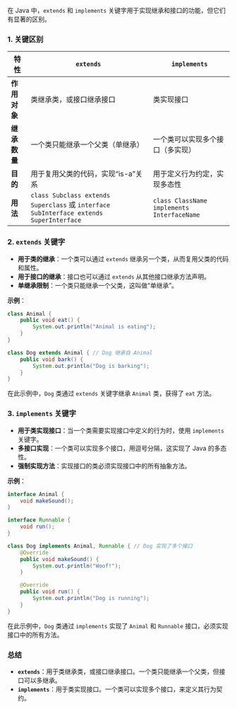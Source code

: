 在 Java 中，`extends` 和 `implements` 关键字用于实现继承和接口的功能，但它们有显著的区别。

### 1. 关键区别

| 特性          | `extends`                                    | `implements`                          |
|---------------|----------------------------------------------|---------------------------------------|
| **作用对象**  | 类继承类，或接口继承接口                      | 类实现接口                             |
| **继承数量**  | 一个类只能继承一个父类（单继承）             | 一个类可以实现多个接口（多实现）       |
| **目的**      | 用于复用父类的代码，实现“is-a”关系          | 用于定义行为约定，实现多态性            |
| **用法**      | `class Subclass extends Superclass` 或 `interface SubInterface extends SuperInterface` | `class ClassName implements InterfaceName` |

### 2. `extends` 关键字

- **用于类的继承**：一个类可以通过 `extends` 继承另一个类，从而复用父类的代码和属性。
- **用于接口的继承**：接口也可以通过 `extends` 从其他接口继承方法声明。
- **单继承限制**：一个类只能继承一个父类，这叫做“单继承”。

**示例**：

```java
class Animal {
    public void eat() {
        System.out.println("Animal is eating");
    }
}

class Dog extends Animal { // Dog 继承自 Animal
    public void bark() {
        System.out.println("Dog is barking");
    }
}
```

在此示例中，`Dog` 类通过 `extends` 关键字继承 `Animal` 类，获得了 `eat` 方法。

### 3. `implements` 关键字

- **用于类实现接口**：当一个类需要实现接口中定义的行为时，使用 `implements` 关键字。
- **多接口实现**：一个类可以实现多个接口，用逗号分隔，这实现了 Java 的多态性。
- **强制实现方法**：实现接口的类必须实现接口中的所有抽象方法。

**示例**：

```java
interface Animal {
    void makeSound();
}

interface Runnable {
    void run();
}

class Dog implements Animal, Runnable { // Dog 实现了多个接口
    @Override
    public void makeSound() {
        System.out.println("Woof!");
    }

    @Override
    public void run() {
        System.out.println("Dog is running");
    }
}
```

在此示例中，`Dog` 类通过 `implements` 实现了 `Animal` 和 `Runnable` 接口，必须实现接口中的所有方法。

### 总结

- **`extends`**：用于类继承类，或接口继承接口。一个类只能继承一个父类，但接口可以多继承。
- **`implements`**：用于类实现接口。一个类可以实现多个接口，来定义其行为契约。